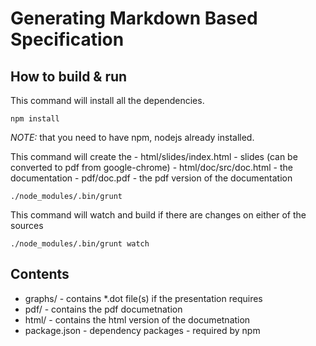 
# Generating Markdown Based Specification

## How to build & run

This command will install all the dependencies.

```
npm install
```

*NOTE:* that you need to have npm, nodejs already installed.

This command will create the
    - html/slides/index.html - slides (can be converted to pdf from
      google-chrome)
    - html/doc/src/doc.html - the documentation
    - pdf/doc.pdf - the pdf version of the documentation

```
./node_modules/.bin/grunt
```

This command will watch and build if there are changes on either of the sources

```
./node_modules/.bin/grunt watch
```

## Contents

- graphs/ - contains *.dot file(s) if the presentation requires
- pdf/ - contains the pdf documetnation
- html/ - contains the html version of the documetnation
- package.json - dependency packages - required by npm
